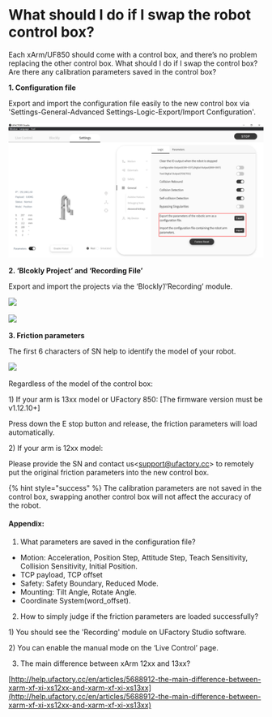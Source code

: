 # What should I do if I swap the robot control box?

Each xArm/UF850 should come with a control box, and there’s no problem replacing the other control box. What should I do if I swap the control box? Are there any calibration parameters saved in the control box?

**1. Configuration file**

Export and import the configuration file easily to the new control box via 'Settings-General-Advanced Settings-Logic-Export/Import Configuration'.

![](assets/image(37).png)

**2. ‘Blcokly Project’ and ‘Recording File’**

Export and import the projects via the ‘Blockly’/’Recording’ module.

![](assets/image(1)(1)(1)(1)(1)(1)(1)(1)(1)(1)(1)(1).png)

![](assets/image(2)(1)(1)(1)(1)(1)(1).png)

**3. Friction parameters**

The first 6 characters of SN help to identify the model of your robot.

[![](https://xarm.intercom-attachments-7.com/i/o/697937435/2470bc27cd92ca2fcbd194d0/aCsnA5kP5ONWK1DqFV4zD5O3Uy7HggbEtGrSSBOvT6\_M0krNv\_K5FlZmTWEAHPwh-cQndz1C38yDrL2I\_pDSawcUfSpy\_Sf9ciXql7vtrBlNhKtygoo78f6jUuu\_QUSsistUzn-gjfDYmR0tXoU\_-hs)](https://xarm.intercom-attachments-7.com/i/o/697937435/2470bc27cd92ca2fcbd194d0/aCsnA5kP5ONWK1DqFV4zD5O3Uy7HggbEtGrSSBOvT6\_M0krNv\_K5FlZmTWEAHPwh-cQndz1C38yDrL2I\_pDSawcUfSpy\_Sf9ciXql7vtrBlNhKtygoo78f6jUuu\_QUSsistUzn-gjfDYmR0tXoU\_-hs)

Regardless of the model of the control box:

1\) If your arm is 13xx model or UFactory 850: \[The firmware version must be v1.12.10+]

Press down the E stop button and release, the friction parameters will load automatically.

2\) If your arm is 12xx model:

Please provide the SN and contact us<[support@ufactory.cc](mailto:support@ufactory.cc)> to remotely put the original friction parameters into the new control box.

{% hint style="success" %}
The calibration parameters are not saved in the control box, swapping another control box will not affect the accuracy of the robot.


#### Appendix: 

1. What parameters are saved in the configuration file?</mark>

* Motion: Acceleration, Position Step, Attitude Step, Teach Sensitivity, Collision Sensitivity, Initial Position.
* TCP payload, TCP offset
* Safety: Safety Boundary, Reduced Mode.
* Mounting: Tilt Angle, Rotate Angle.
* Coordinate System(word\_offset).

2. How to simply judge if the friction parameters are loaded successfully?</mark>

1\) You should see the 'Recording' module on UFactory Studio software.

2\) You can enable the manual mode on the ‘Live Control’ page.

3. The main difference between xArm 12xx and 13xx?</mark>

[http://help.ufactory.cc/en/articles/5688912-the-main-difference-between-xarm-xf-xi-xs12xx-and-xarm-xf-xi-xs13xx](http://help.ufactory.cc/en/articles/5688912-the-main-difference-between-xarm-xf-xi-xs12xx-and-xarm-xf-xi-xs13xx)

